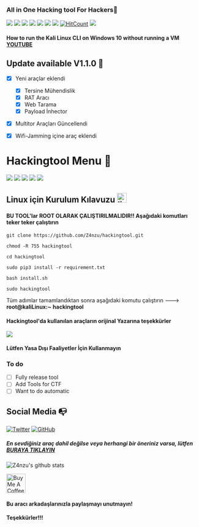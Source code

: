 ### All in One Hacking tool For Hackers🥇
![](https://img.shields.io/github/license/Z4nzu/hackingtool)
![](https://img.shields.io/github/issues/Z4nzu/hackingtool)
![](https://img.shields.io/github/issues-closed/Z4nzu/hackingtool)
![](https://img.shields.io/badge/Python-3-blue)
![](https://img.shields.io/github/forks/Z4nzu/hackingtool)
![](https://img.shields.io/github/stars/Z4nzu/hackingtool)
![](https://img.shields.io/github/last-commit/Z4nzu/hackingtool)
[![HitCount](http://hits.dwyl.com/Z4nzu/hackingtool.svg)](http://hits.dwyl.com/Z4nzu/hackingtool)
![](https://img.shields.io/badge/platform-Linux%20%7C%20KaliLinux%20%7C%20ParrotOs-blue)

#### How to run the Kali Linux CLI on Windows 10 without running a VM [YOUTUBE](https://youtu.be/BsFhpIDcd9I)

## Update available V1.1.0 🚀 
- [x] Yeni araçlar eklendi
    - [x] Tersine Mühendislik
    - [x] RAT Aracı
    - [x] Web Tarama 
    - [x] Payload İnhector
- [x] Multitor Araçları Güncellendi
- [X] Wifi-Jamming içine araç eklendi


# Hackingtool Menu 🧰

![](https://github.com/Z4nzu/hackingtool/blob/master/images/A00.png)
![](https://github.com/Z4nzu/hackingtool/blob/master/images/A0.png)
![](https://github.com/Z4nzu/hackingtool/blob/master/images/A1.png)
![](https://github.com/Z4nzu/hackingtool/blob/master/images/A2.png)
![](https://github.com/Z4nzu/hackingtool/blob/master/images/A4.png)

## Linux için Kurulum Kılavuzu <img src="https://konpa.github.io/devicon/devicon.git/icons/linux/linux-original.svg" alt="linux" width="25" height="25"/></p><p align="center">

#### BU TOOL'lar ROOT OLARAK ÇALIŞTIRILMALIDIR!! Aşağıdaki komutları teker teker çalıştırın 

    git clone https://github.com/Z4nzu/hackingtool.git
    
    chmod -R 755 hackingtool  
    
    cd hackingtool
    
    sudo pip3 install -r requirement.txt
    
    bash install.sh
    
    sudo hackingtool

Tüm adımlar tamamlandıktan sonra aşağıdaki komutu çalıştırın ---> **root@kaliLinux:~** **hackingtool**

#### Hackingtool'da kullanılan araçların orijinal Yazarına teşekkürler

<img src ="https://img.shields.io/badge/Important-notice-red" />
<h4>Lütfen Yasa Dışı Faaliyetler İçin Kullanmayın</h4>

### To do 
- [ ] Fully release tool 
- [ ] Add Tools for CTF
- [ ] Want to do automatic 

## Social Media :mailbox_with_no_mail:
[![Twitter](https://img.shields.io/twitter/url?color=%231DA1F2&label=follow&logo=twitter&logoColor=%231DA1F2&style=flat-square&url=https%3A%2F%2Fwww.reddit.com%2Fuser%2FFatChicken277)](https://twitter.com/_Zinzu07)
[![GitHub](https://img.shields.io/badge/-GitHub-181717?style=flat-square&logo=github&link=https://github.com/Z4nzu/)](https://github.com/Z4nzu/)
##### En sevdiğiniz araç dahil değilse veya herhangi bir öneriniz varsa, lütfen [BURAYA TIKLAYIN](https://forms.gle/b235JoCKyUq5iM3t8)
![Z4nzu's github stats](https://github-readme-stats.vercel.app/api?username=Z4nzu&show_icons=true&title_color=fff&icon_color=79ff97&text_color=9f9f9f&bg_color=151515)

<a href="https://www.buymeacoffee.com/Zinzu" target="_blank"><img src="https://cdn.buymeacoffee.com/buttons/arial-yellow.png" alt="Buy Me A Coffee" style="height: 50px !important;width: 50px !important;"></a>

#### Bu aracı arkadaşlarınızla paylaşmayı unutmayın!
#### Teşekkürler!!!

